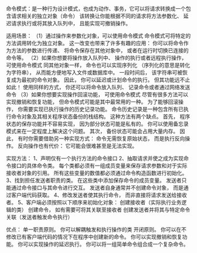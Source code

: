 命令模式：是一种行为设计模式，也成为动作、事务，它可以将请求转换成一个包含请求相关的独立对象（命令）
该转换让你能根据不同的请求将方法参数化、 延迟请求执行或将其放入队列中， 且能实现可撤销操作。


适用场景：
（1）通过操作来参数化对象，可以使用命令模式
命令模式可将特定的方法调用转化为独立对象。 这一改变也带来了许多有趣的应用： 你可以将命令作为方法的参数进行传递、 将命令保存在其他对象中， 或者在运行时切换已连接的命令等。
（2）如果你想要将操作放入队列中、 操作的执行或者远程执行操作， 可使用命令模式
同其他对象一样， 命令也可以实现序列化 （序列化的意思是转化为字符串）， 从而能方便地写入文件或数据库中。 一段时间后， 该字符串可被恢复成为最初的命令对象。 
因此， 你可以延迟或计划命令的执行。 但其功能远不止如此！ 使用同样的方式， 你还可以将命令放入队列、 记录命令或者通过网络发送命令
（3）如果你想要实现操作回滚功能， 可使用命令模式
尽管有很多方法可以实现撤销和恢复功能， 但命令模式可能是其中最常用的一种。
为了能够回滚操作， 你需要实现已执行操作的历史记录功能。 命令历史记录是一种包含所有已执行命令对象及其相关程序状态备份的栈结构。
这种方法有两个缺点。 首先， 程序状态的保存功能并不容易实现， 因为部分状态可能是私有的。 你可以使用备忘录模式来在一定程度上解决这个问题。
其次， 备份状态可能会占用大量内存。 因此， 有时你需要借助另一种实现方式： 命令无需恢复原始状态， 而是执行反向操作。 反向操作也有代价： 它可能会很难甚至是无法实现。

实现方法：
1、声明仅有一个执行方法的命令接口
2、抽取请求并使之成为实现命令接口的具体命令类。 每个类都必须有一组成员变量来保存请求参数和对于实际接收者对象的引用。 
所有这些变量的数值都必须通过命令构造函数进行初始化。
3、找到担任发送者职责的类。 在这些类中添加保存命令的成员变量。 发送者只能通过命令接口与其命令进行交互。 发送者自身通常并不创建命令对象， 而是通过客户端代码获取。
4、修改发送者使其执行命令， 而非直接将请求发送给接收者。
5、客户端必须按照以下顺序来初始化对象：
创建接收者（实际执行业务逻辑的类）
创建命令， 如有需要可将其关联至接收者
创建发送者并将其与特定命令关联（发送者触发命令执行）

优点：
单一职责原则。 你可以解耦触发和执行操作的类
开闭原则。 你可以在不修改已有客户端代码的情况下在程序中创建新的命令。
你可以实现撤销和恢复功能。
你可以实现操作的延迟执行。
你可以将一组简单命令组合成一个复杂命令。
